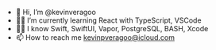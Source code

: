 - 👋 Hi, I’m @kevinveragoo
- 🧑‍💻 I’m currently learning React with TypeScript, VSCode
- 🧑‍💻 I know Swift, SwiftUI, Vapor, PostgreSQL, BASH, Xcode
- 📫 How to reach me kevinpveragoo@icloud.com

<!---.
kevinveragoo/kevinveragoo is a ✨ special ✨ repository because its `README.md` (this file) appears on your GitHub profile.
You can click the Preview link to take a look at your changes.
--->

